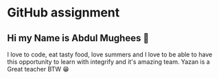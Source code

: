 # GitHub assignment
## Hi my Name is Abdul Mughees 👋
I love to code, eat tasty food, love summers and I love to be able to have this opportunity to learn with integrify and it's amazing team.
Yazan is a Great teacher BTW 😁